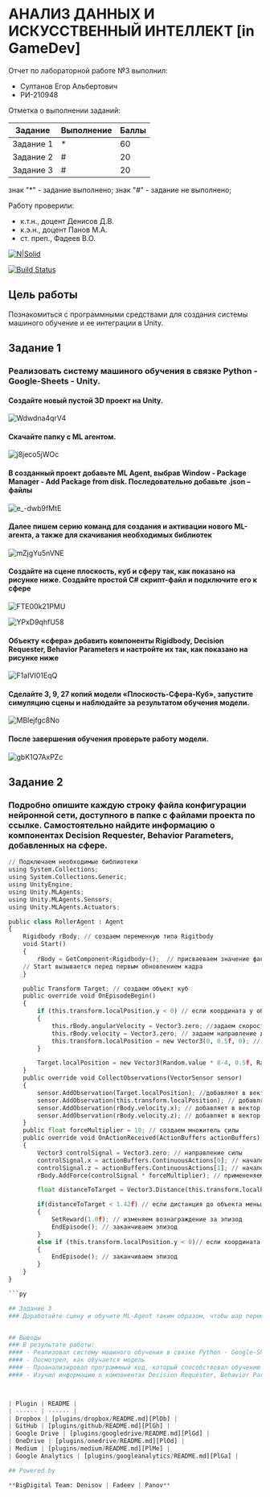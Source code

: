 # АНАЛИЗ ДАННЫХ И ИСКУССТВЕННЫЙ ИНТЕЛЛЕКТ [in GameDev]
Отчет по лабораторной работе №3 выполнил:
- Султанов Егор Альбертович
- РИ-210948

Отметка о выполнении заданий:

| Задание | Выполнение | Баллы |
| ------ | ------ | ------ |
| Задание 1 | * | 60 |
| Задание 2 | # | 20 |
| Задание 3 | # | 20 |

знак "*" - задание выполнено; знак "#" - задание не выполнено;

Работу проверили:
- к.т.н., доцент Денисов Д.В.
- к.э.н., доцент Панов М.А.
- ст. преп., Фадеев В.О.

[![N|Solid](https://cldup.com/dTxpPi9lDf.thumb.png)](https://nodesource.com/products/nsolid)

[![Build Status](https://travis-ci.org/joemccann/dillinger.svg?branch=master)](https://travis-ci.org/joemccann/dillinger)


## Цель работы
Познакомиться с программными средствами для создания системы машиного обучение и ее интеграции в Unity.
## Задание 1
### Реализовать систему машиного обучения в связке Python - Google-Sheets - Unity.

#### Создайте новый пустой 3D проект на Unity.
![Wdwdna4qrV4](https://user-images.githubusercontent.com/91984484/196927165-0b70f4c1-05d9-49f9-9af2-e720d5f9c1f8.jpg)
#### Скачайте папку с ML агентом.
![j8jeco5jWOc](https://user-images.githubusercontent.com/91984484/196927344-71575d2a-ac17-40d2-ab86-96d9192b500a.jpg)
#### В созданный проект добавьте ML Agent, выбрав Window - Package Manager - Add Package from disk. Последовательно добавьте .json – файлы
![e_-dwb9fMtE](https://user-images.githubusercontent.com/91984484/196927460-cfeea5b3-4f6e-40df-929e-457d70e71931.jpg)
#### Далее пишем серию команд для создания и активации нового ML-агента, а также для скачивания необходимых библиотек
![mZjgYu5nVNE](https://user-images.githubusercontent.com/91984484/196927556-37e9139c-3cab-4750-a733-b4f0338c0a71.jpg)
#### Создайте на сцене плоскость, куб и сферу так, как показано на рисунке ниже. Создайте простой C# скрипт-файл и подключите его к сфере
![FTE00k21PMU](https://user-images.githubusercontent.com/91984484/196927869-b890e77e-de0c-4606-805e-32b5588ffe4a.jpg)


![YPxD9qhfU58](https://user-images.githubusercontent.com/91984484/196927919-3cf56faa-027f-4f04-9398-6b6c0a2e147e.jpg)
#### Объекту «сфера» добавить компоненты Rigidbody, Decision Requester, Behavior Parameters и настройте их так, как показано на рисунке ниже
![F1aIVI01EqQ](https://user-images.githubusercontent.com/91984484/196928053-9421cea6-8b1a-40f1-a826-21a6fc9d917a.jpg)
#### Сделайте 3, 9, 27 копий модели «Плоскость-Сфера-Куб», запустите симуляцию сцены и наблюдайте за результатом обучения модели.
![MBlejfgc8No](https://user-images.githubusercontent.com/91984484/196928438-d1e667d8-0eb4-4a35-b951-1687378628f5.jpg)
#### После завершения обучения проверьте работу модели.
![gbK1Q7AxPZc](https://user-images.githubusercontent.com/91984484/196928544-6eea9a18-8088-4320-b2ff-12bbf56cb101.jpg)

## Задание 2
### Подробно опишите каждую строку файла конфигурации нейронной сети, доступного в папке с файлами проекта по ссылке. Самостоятельно найдите информацию о компонентах Decision Requester, Behavior Parameters, добавленных на сфере.
```py
// Подключаем необходимые библиотеки
using System.Collections;
using System.Collections.Generic;
using UnityEngine;
using Unity.MLAgents;
using Unity.MLAgents.Sensors;
using Unity.MLAgents.Actuators;

public class RollerAgent : Agent
{
    Rigidbody rBody; // создаем переменную типа Rigitbody
    void Start()
    {
        rBody = GetComponent<Rigidbody>();  // присваеваем значение фактического компонента, обеспечивающего физическое взаимодействие между объектами
    // Start вызывается перед первым обновлением кадра
    }

    public Transform Target; // создаем объект куб
    public override void OnEpisodeBegin()
    {
        if (this.transform.localPosition.y < 0) // если координата y объекта меньше 0, то
        {
            this.rBody.angularVelocity = Vector3.zero; //задаем скорость поворота
            this.rBody.velocity = Vector3.zero; // задаем направление движения тела
            this.transform.localPosition = new Vector3(0, 0.5f, 0); // задаем координаты объекта
        }

        Target.localPosition = new Vector3(Random.value * 8-4, 0.5f, Random.value * 8-4);// перемещаем объект в случайное место
    }
    public override void CollectObservations(VectorSensor sensor)
    {
        sensor.AddObservation(Target.localPosition); //добавляет в вектор наблюдения положение объекта
        sensor.AddObservation(this.transform.localPosition); // добавляет в вектор наблюдения положение перемещенного объекта
        sensor.AddObservation(rBody.velocity.x); // добавляет в вектор наблюдения координату x
        sensor.AddObservation(rBody.velocity.z); // добавляет в вектор наблюдения координату y
    }
    public float forceMultiplier = 10; // создаем множитель силы
    public override void OnActionReceived(ActionBuffers actionBuffers)
    {
        Vector3 controlSignal = Vector3.zero; // направление силы
        controlSignal.x = actionBuffers.ContinuousActions[0]; // начало непрерывных действий по координате x
        controlSignal.z = actionBuffers.ContinuousActions[1]; // начало непрерывных действий по координате y
        rBody.AddForce(controlSignal * forceMultiplier); // примененяем физическую силу к объекту

        float distanceToTarget = Vector3.Distance(this.transform.localPosition, Target.localPosition); // расстояние до куба

        if(distanceToTarget < 1.42f) // если дистанция до объекта меньше 1.42, то
        {
            SetReward(1.0f); // изменяем вознаграждение за эпизод 
            EndEpisode(); // заканчиваем эпизод
        }
        else if (this.transform.localPosition.y < 0)// если координата y объекта меньше 0, то
        {
            EndEpisode(); // заканчиваем эпизод
        }
    }
}

```py

## Задание 3
### Доработайте сцену и обучите ML-Agent таким образом, чтобы шар перемещался между двумя кубами разного цвета. Кубы должны, как и в первом задании, случайно изменять координаты на плоскости. В выводах к работе дайте развернутый ответ, что такое игровой баланс и как системы машинного обучения могут быть использованы для того, чтобы его скорректировать.


## Выводы
### В результате работы:
#### - Реализовал систему машиного обучения в связке Python - Google-Sheets - Unity.
#### - Посмотрел, как обучается модель
#### - Проанализировал программный код, который способствовал обучению модели
#### - Изучил информацию о компонентах Decision Requester, Behavior Parameters



| Plugin | README |
| ------ | ------ |
| Dropbox | [plugins/dropbox/README.md][PlDb] |
| GitHub | [plugins/github/README.md][PlGh] |
| Google Drive | [plugins/googledrive/README.md][PlGd] |
| OneDrive | [plugins/onedrive/README.md][PlOd] |
| Medium | [plugins/medium/README.md][PlMe] |
| Google Analytics | [plugins/googleanalytics/README.md][PlGa] |

## Powered by

**BigDigital Team: Denisov | Fadeev | Panov**
